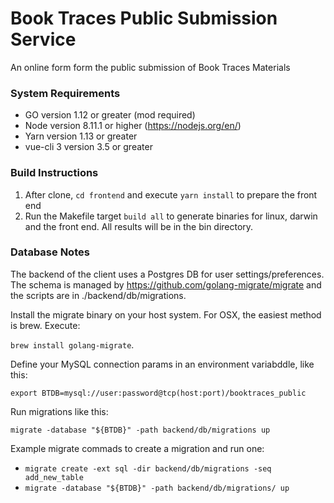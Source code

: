 # Book Traces Public Submission Service

An online form form the public submission of Book Traces Materials 

### System Requirements
* GO version 1.12 or greater (mod required)
* Node version 8.11.1 or higher (https://nodejs.org/en/)
* Yarn version 1.13 or greater
* vue-cli 3 version 3.5 or greater

### Build Instructions

1. After clone, `cd frontend` and execute `yarn install` to prepare the front end
2. Run the Makefile target `build all` to generate binaries for linux, darwin and the front end.  All results will be in the bin directory.

### Database Notes

The backend of the client uses a Postgres DB for user settings/preferences. The schema is managed by 
https://github.com/golang-migrate/migrate and the scripts are in ./backend/db/migrations.

Install the migrate binary on your host system. For OSX, the easiest method is brew. Execute:

`brew install golang-migrate`.

Define your MySQL connection params in an environment variabddle, like this:

`export BTDB=mysql://user:password@tcp(host:port)/booktraces_public`

Run migrations like this:

`migrate -database "${BTDB}" -path backend/db/migrations up`

Example migrate commads to create a migration and run one:

* `migrate create -ext sql -dir backend/db/migrations -seq add_new_table`
* `migrate -database "${BTDB}" -path backend/db/migrations/ up`
